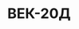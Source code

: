 ---
lang: ua
layout: featured
title: ВЕК-20Д
max_weight: 20
icon: /assets/img/products/vek-15D-20D-30K.png
description: "Діапазон: 100кг... 20т</br>Висота цифри індикатора: 58мм</br>Ціна розподілу: до 10т: 5кг, від 10т: 10кг</br>Маса вагів: 55кг</br>Довжина вагів: 805мм </br>Ціна*: 34750грн"
---
